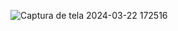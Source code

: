 ![Captura de tela 2024-03-22 172516](https://github.com/AndersonRodrigues1/Projeto-linknabio/assets/127049907/f046d4df-1951-4561-98ce-7713587adeed)
